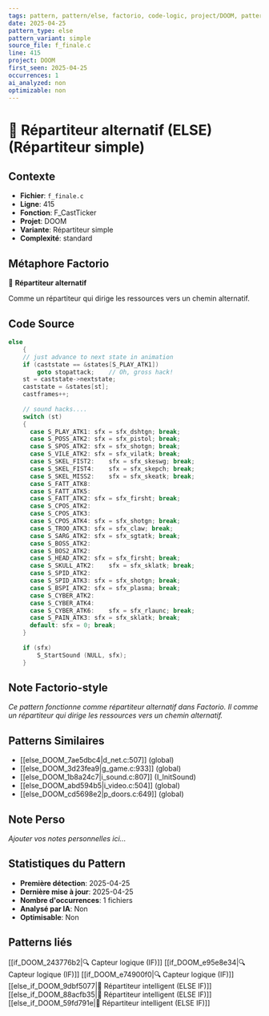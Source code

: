 ```yaml
---
tags: pattern, pattern/else, factorio, code-logic, project/DOOM, pattern/variant/simple
date: 2025-04-25
pattern_type: else
pattern_variant: simple
source_file: f_finale.c
line: 415
project: DOOM
first_seen: 2025-04-25
occurrences: 1
ai_analyzed: non
optimizable: non
---
```


# 🔀 Répartiteur alternatif (ELSE) (Répartiteur simple)

## Contexte
- **Fichier**: `f_finale.c`
- **Ligne**: 415
- **Fonction**: F_CastTicker
- **Projet**: DOOM
- **Variante**: Répartiteur simple
- **Complexité**: standard

## Métaphore Factorio
🔀 **Répartiteur alternatif**

Comme un répartiteur qui dirige les ressources vers un chemin alternatif.

## Code Source
```c
else
    {
	// just advance to next state in animation
	if (caststate == &states[S_PLAY_ATK1])
	    goto stopattack;	// Oh, gross hack!
	st = caststate->nextstate;
	caststate = &states[st];
	castframes++;
	
	// sound hacks....
	switch (st)
	{
	  case S_PLAY_ATK1:	sfx = sfx_dshtgn; break;
	  case S_POSS_ATK2:	sfx = sfx_pistol; break;
	  case S_SPOS_ATK2:	sfx = sfx_shotgn; break;
	  case S_VILE_ATK2:	sfx = sfx_vilatk; break;
	  case S_SKEL_FIST2:	sfx = sfx_skeswg; break;
	  case S_SKEL_FIST4:	sfx = sfx_skepch; break;
	  case S_SKEL_MISS2:	sfx = sfx_skeatk; break;
	  case S_FATT_ATK8:
	  case S_FATT_ATK5:
	  case S_FATT_ATK2:	sfx = sfx_firsht; break;
	  case S_CPOS_ATK2:
	  case S_CPOS_ATK3:
	  case S_CPOS_ATK4:	sfx = sfx_shotgn; break;
	  case S_TROO_ATK3:	sfx = sfx_claw; break;
	  case S_SARG_ATK2:	sfx = sfx_sgtatk; break;
	  case S_BOSS_ATK2:
	  case S_BOS2_ATK2:
	  case S_HEAD_ATK2:	sfx = sfx_firsht; break;
	  case S_SKULL_ATK2:	sfx = sfx_sklatk; break;
	  case S_SPID_ATK2:
	  case S_SPID_ATK3:	sfx = sfx_shotgn; break;
	  case S_BSPI_ATK2:	sfx = sfx_plasma; break;
	  case S_CYBER_ATK2:
	  case S_CYBER_ATK4:
	  case S_CYBER_ATK6:	sfx = sfx_rlaunc; break;
	  case S_PAIN_ATK3:	sfx = sfx_sklatk; break;
	  default: sfx = 0; break;
	}
		
	if (sfx)
	    S_StartSound (NULL, sfx);
    }
```

## Note Factorio-style
*Ce pattern fonctionne comme répartiteur alternatif dans Factorio. Il comme un répartiteur qui dirige les ressources vers un chemin alternatif.*

## Patterns Similaires
- [[else_DOOM_7ae5dbc4|d_net.c:507]] (global)
- [[else_DOOM_3d23fea9|g_game.c:933]] (global)
- [[else_DOOM_1b8a24c7|i_sound.c:807]] (I_InitSound)
- [[else_DOOM_abd594b5|i_video.c:504]] (global)
- [[else_DOOM_cd5698e2|p_doors.c:649]] (global)

## Note Perso
*Ajouter vos notes personnelles ici...*

## Statistiques du Pattern
- **Première détection**: 2025-04-25
- **Dernière mise à jour**: 2025-04-25
- **Nombre d'occurrences**: 1 fichiers
- **Analysé par IA**: Non
- **Optimisable**: Non

## Patterns liés
[[if_DOOM_243776b2|🔍 Capteur logique (IF)]]
[[if_DOOM_e95e8e34|🔍 Capteur logique (IF)]]
[[if_DOOM_e74900f0|🔍 Capteur logique (IF)]]
[[else_if_DOOM_9dbf5077|🔄 Répartiteur intelligent (ELSE IF)]]
[[else_if_DOOM_88acfb35|🔄 Répartiteur intelligent (ELSE IF)]]
[[else_if_DOOM_59fd791e|🔄 Répartiteur intelligent (ELSE IF)]]
